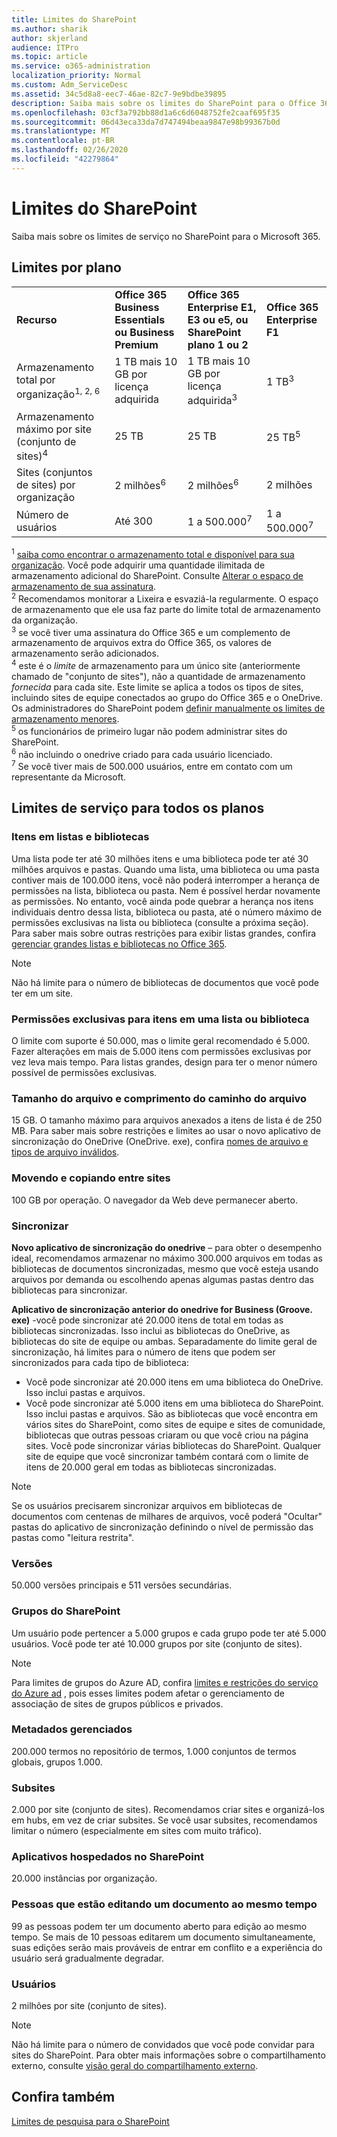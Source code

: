 ```yaml
---
title: Limites do SharePoint
ms.author: sharik
author: skjerland
audience: ITPro
ms.topic: article
ms.service: o365-administration
localization_priority: Normal
ms.custom: Adm_ServiceDesc
ms.assetid: 34c5d8a8-eec7-46ae-82c7-9e9bdbe39895
description: Saiba mais sobre os limites do SharePoint para o Office 365 e planos autônomos.
ms.openlocfilehash: 03cf3a792bb88d1a6c6d6048752fe2caaf695f35
ms.sourcegitcommit: 06d43eca33da7d747494beaa9847e98b99367b0d
ms.translationtype: MT
ms.contentlocale: pt-BR
ms.lasthandoff: 02/26/2020
ms.locfileid: "42279864"
---
```

# <a name="sharepoint-limits"></a>Limites do SharePoint

Saiba mais sobre os limites de serviço no SharePoint para o Microsoft 365.
  
## <a name="limits-by-plan"></a>Limites por plano 

|||||
|:-----|:-----|:-----|:-----|
|**Recurso** <br/> |**Office 365 Business Essentials ou Business Premium** <br/> |**Office 365 Enterprise E1, E3 ou e5, ou SharePoint plano 1 ou 2** <br/> | **Office 365 Enterprise F1** <br/> |
|Armazenamento total por organização<sup>1, 2, 6</sup> <br/> |1 TB mais 10 GB por licença adquirida  <br/> |1 TB mais 10 GB por licença adquirida<sup>3</sup> <br/> |1 TB<sup>3</sup> <br/> |
|Armazenamento máximo por site (conjunto de sites)<sup>4</sup><br/> |25 TB <br/> |25 TB <br/> |25 TB<sup>5</sup> <br/> |
|Sites (conjuntos de sites) por organização  <br/> |2 milhões<sup>6</sup> <br/> |2 milhões<sup>6</sup> <br/> |2 milhões<br/> |
|Número de usuários  <br/> |Até 300  <br/> |1 a 500.000<sup>7</sup> <br/> |1 a 500.000<sup>7</sup> <br/> |
   
<sup>1</sup> [saiba como encontrar o armazenamento total e disponível para sua organização](/sharepoint/manage-site-collection-storage-limits). Você pode adquirir uma quantidade ilimitada de armazenamento adicional do SharePoint. Consulte [Alterar o espaço de armazenamento de sua assinatura](/office365/admin/subscriptions-and-billing/add-storage-space). 
<br/><sup>2</sup> Recomendamos monitorar a Lixeira e esvaziá-la regularmente. O espaço de armazenamento que ele usa faz parte do limite total de armazenamento da organização. 
<br/> <sup>3</sup> se você tiver uma assinatura do Office 365 e um complemento de armazenamento de arquivos extra do Office 365, os valores de armazenamento serão adicionados. 
<br/> <sup>4</sup> este é o *limite* de armazenamento para um único site (anteriormente chamado de "conjunto de sites"), não a quantidade de armazenamento *fornecida* para cada site. Este limite se aplica a todos os tipos de sites, incluindo sites de equipe conectados ao grupo do Office 365 e o OneDrive. Os administradores do SharePoint podem [definir manualmente os limites de armazenamento menores](/sharepoint/manage-site-collection-storage-limits#manage-individual-site-storage-limits). 
<br/> <sup>5</sup> os funcionários de primeiro lugar não podem administrar sites do SharePoint. 
<br/> <sup>6</sup> não incluindo o onedrive criado para cada usuário licenciado. 
<br/> <sup>7</sup> Se você tiver mais de 500.000 usuários, entre em contato com um representante da Microsoft. 
  
## <a name="service-limits-for-all-plans"></a>Limites de serviço para todos os planos

### <a name="items-in-lists-and-libraries"></a>Itens em listas e bibliotecas

Uma lista pode ter até 30 milhões itens e uma biblioteca pode ter até 30 milhões arquivos e pastas. Quando uma lista, uma biblioteca ou uma pasta contiver mais de 100.000 itens, você não poderá interromper a herança de permissões na lista, biblioteca ou pasta. Nem é possível herdar novamente as permissões. No entanto, você ainda pode quebrar a herança nos itens individuais dentro dessa lista, biblioteca ou pasta, até o número máximo de permissões exclusivas na lista ou biblioteca (consulte a próxima seção). Para saber mais sobre outras restrições para exibir listas grandes, confira [gerenciar grandes listas e bibliotecas no Office 365](https://support.office.com/article/b4038448-ec0e-49b7-b853-679d3d8fb784). 

> [!NOTE]
> Não há limite para o número de bibliotecas de documentos que você pode ter em um site.

### <a name="unique-permissions-for-items-in-a-list-or-library"></a>Permissões exclusivas para itens em uma lista ou biblioteca

O limite com suporte é 50.000, mas o limite geral recomendado é 5.000. Fazer alterações em mais de 5.000 itens com permissões exclusivas por vez leva mais tempo. Para listas grandes, design para ter o menor número possível de permissões exclusivas.

### <a name="file-size-and-file-path-length"></a>Tamanho do arquivo e comprimento do caminho do arquivo

15 GB. O tamanho máximo para arquivos anexados a itens de lista é de 250 MB. Para saber mais sobre restrições e limites ao usar o novo aplicativo de sincronização do OneDrive (OneDrive. exe), confira [nomes de arquivo e tipos de arquivo inválidos](https://support.office.com/article/64883a5d-228e-48f5-b3d2-eb39e07630fa).

### <a name="moving-and-copying-across-sites"></a>Movendo e copiando entre sites

100 GB por operação. O navegador da Web deve permanecer aberto.

### <a name="sync"></a>Sincronizar

**Novo aplicativo de sincronização do onedrive** – para obter o desempenho ideal, recomendamos armazenar no máximo 300.000 arquivos em todas as bibliotecas de documentos sincronizadas, mesmo que você esteja usando arquivos por demanda ou escolhendo apenas algumas pastas dentro das bibliotecas para sincronizar.

**Aplicativo de sincronização anterior do onedrive for Business (Groove. exe)** -você pode sincronizar até 20.000 itens de total em todas as bibliotecas sincronizadas. Isso inclui as bibliotecas do OneDrive, as bibliotecas do site de equipe ou ambas. Separadamente do limite geral de sincronização, há limites para o número de itens que podem ser sincronizados para cada tipo de biblioteca:

   - Você pode sincronizar até 20.000 itens em uma biblioteca do OneDrive. Isso inclui pastas e arquivos. 
   - Você pode sincronizar até 5.000 itens em uma biblioteca do SharePoint. Isso inclui pastas e arquivos. São as bibliotecas que você encontra em vários sites do SharePoint, como sites de equipe e sites de comunidade, bibliotecas que outras pessoas criaram ou que você criou na página sites. Você pode sincronizar várias bibliotecas do SharePoint. Qualquer site de equipe que você sincronizar também contará com o limite de itens de 20.000 geral em todas as bibliotecas sincronizadas.

> [!NOTE]
> Se os usuários precisarem sincronizar arquivos em bibliotecas de documentos com centenas de milhares de arquivos, você poderá "Ocultar" pastas do aplicativo de sincronização definindo o nível de permissão das pastas como "leitura restrita". 

### <a name="versions"></a>Versões

50.000 versões principais e 511 versões secundárias.

### <a name="sharepoint-groups"></a>Grupos do SharePoint

Um usuário pode pertencer a 5.000 grupos e cada grupo pode ter até 5.000 usuários. Você pode ter até 10.000 grupos por site (conjunto de sites).

> [!NOTE]
> Para limites de grupos do Azure AD, confira [limites e restrições do serviço do Azure ad](/azure/active-directory/users-groups-roles/directory-service-limits-restrictions) , pois esses limites podem afetar o gerenciamento de associação de sites de grupos públicos e privados. 

### <a name="managed-metadata"></a>Metadados gerenciados

200.000 termos no repositório de termos, 1.000 conjuntos de termos globais, grupos 1.000.

### <a name="subsites"></a>Subsites 

2.000 por site (conjunto de sites). Recomendamos criar sites e organizá-los em hubs, em vez de criar subsites. Se você usar subsites, recomendamos limitar o número (especialmente em sites com muito tráfico).

### <a name="sharepoint-hosted-applications"></a>Aplicativos hospedados no SharePoint

20.000 instâncias por organização.

### <a name="people-editing-a-document-at-the-same-time"></a>Pessoas que estão editando um documento ao mesmo tempo

99 as pessoas podem ter um documento aberto para edição ao mesmo tempo. Se mais de 10 pessoas editarem um documento simultaneamente, suas edições serão mais prováveis de entrar em conflito e a experiência do usuário será gradualmente degradar.

### <a name="users"></a>Usuários

2 milhões por site (conjunto de sites).
   
> [!NOTE]
> Não há limite para o número de convidados que você pode convidar para sites do SharePoint. Para obter mais informações sobre o compartilhamento externo, consulte [visão geral do compartilhamento externo](/sharepoint/external-sharing-overview).

## <a name="see-also"></a>Confira também

[Limites de pesquisa para o SharePoint](/sharepoint/search-limits)
